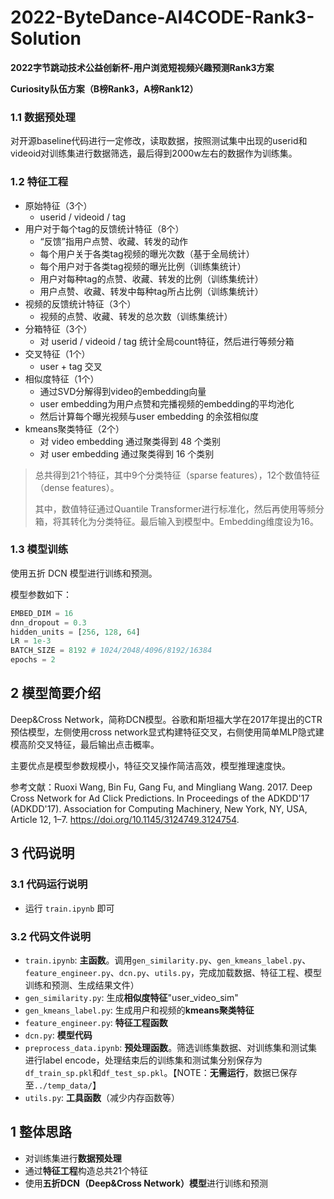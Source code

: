# 2022-ByteDance-AI4CODE-Rank3-Solution

**2022字节跳动技术公益创新杯-用户浏览短视频兴趣预测Rank3方案**

**Curiosity队伍方案（B榜Rank3，A榜Rank12）**

### 1.1 数据预处理

对开源baseline代码进行一定修改，读取数据，按照测试集中出现的userid和videoid对训练集进行数据筛选，最后得到2000w左右的数据作为训练集。

### 1.2 特征工程

- 原始特征（3个）
  - userid / videoid / tag
- 用户对于每个tag的反馈统计特征（8个）
  - “反馈”指用户点赞、收藏、转发的动作
  - 每个用户关于各类tag视频的曝光次数（基于全局统计）
  - 每个用户对于各类tag视频的曝光比例（训练集统计）
  - 用户对每种tag的点赞、收藏、转发的比例（训练集统计）
  - 用户点赞、收藏、转发中每种tag所占比例（训练集统计）
- 视频的反馈统计特征（3个）
  - 视频的点赞、收藏、转发的总次数（训练集统计）
- 分箱特征（3个）
  - 对 userid / videoid / tag 统计全局count特征，然后进行等频分箱
- 交叉特征（1个）
  - user + tag 交叉
- 相似度特征（1个）
  - 通过SVD分解得到video的embedding向量
  - user embedding为用户点赞和完播视频的embedding的平均池化
  - 然后计算每个曝光视频与user embedding 的余弦相似度
- kmeans聚类特征（2个）
  - 对 video embedding 通过聚类得到 48 个类别
  - 对 user embedding 通过聚类得到 16 个类别

> 总共得到21个特征，其中9个分类特征（sparse features），12个数值特征（dense features）。
> 
> 其中，数值特征通过Quantile Transformer进行标准化，然后再使用等频分箱，将其转化为分类特征。最后输入到模型中。Embedding维度设为16。

### 1.3 模型训练

使用五折 DCN 模型进行训练和预测。

模型参数如下：

```python
EMBED_DIM = 16
dnn_dropout = 0.3
hidden_units = [256, 128, 64]
LR = 1e-3
BATCH_SIZE = 8192 # 1024/2048/4096/8192/16384
epochs = 2
```

## 2 模型简要介绍

Deep&Cross Network，简称DCN模型。谷歌和斯坦福大学在2017年提出的CTR预估模型，左侧使用cross network显式构建特征交叉，右侧使用简单MLP隐式建模高阶交叉特征，最后输出点击概率。

主要优点是模型参数规模小，特征交叉操作简洁高效，模型推理速度快。

参考文献：Ruoxi Wang, Bin Fu, Gang Fu, and Mingliang Wang. 2017. Deep Cross Network for Ad Click Predictions. In Proceedings of the ADKDD'17 (ADKDD'17). Association for Computing Machinery, New York, NY, USA, Article 12, 1–7. https://doi.org/10.1145/3124749.3124754.

## 3 代码说明

### 3.1 代码运行说明

- 运行 `train.ipynb` 即可

### 3.2 代码文件说明

- `train.ipynb`: **主函数**。调用`gen_similarity.py`、`gen_kmeans_label.py`、`feature_engineer.py`、`dcn.py`、`utils.py`，完成加载数据、特征工程、模型训练和预测、生成结果文件）
- `gen_similarity.py`: 生成**相似度特征**"user_video_sim"
- `gen_kmeans_label.py`: 生成用户和视频的**kmeans聚类特征**
- `feature_engineer.py`: **特征工程函数**
- `dcn.py`: **模型代码**
- `preprocess_data.ipynb`: **预处理函数**。筛选训练集数据、对训练集和测试集进行label encode，处理结束后的训练集和测试集分别保存为`df_train_sp.pkl`和`df_test_sp.pkl`。【NOTE：**无需运行**，数据已保存至`../temp_data/`】
- `utils.py`: **工具函数**（减少内存函数等）

## 1 整体思路

- 对训练集进行**数据预处理**
- 通过**特征工程**构造总共21个特征
- 使用**五折DCN（Deep&Cross Network）模型**进行训练和预测
